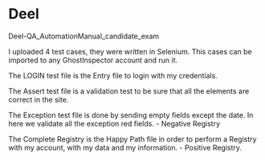 # Deel
Deel-QA_AutomationManual_candidate_exam

I uploaded 4 test cases, they were written in Selenium. This cases can be imported to any GhostInspector account and run it.

The LOGIN test file is the Entry file to login with my credentials.

The Assert test file is a validation test to be sure that all the elements are correct in the site.

The Exception test file is done by sending empty fields except the date. In here we validate all the exception red fields. - Negative Registry

The Complete Registry is the Happy Path file in order to perform a Registry with my account, with my data and my information. - Positive Registry.
